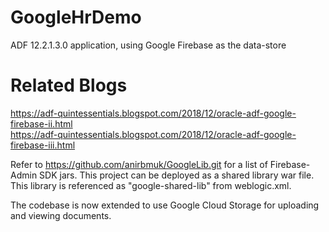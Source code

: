 # GoogleHrDemo  
ADF 12.2.1.3.0 application, using Google Firebase as the data-store

# Related Blogs  
https://adf-quintessentials.blogspot.com/2018/12/oracle-adf-google-firebase-ii.html    
https://adf-quintessentials.blogspot.com/2018/12/oracle-adf-google-firebase-iii.html  

Refer to https://github.com/anirbmuk/GoogleLib.git for a list of Firebase-Admin SDK jars. This project can be deployed as a shared library war file. This library is referenced as "google-shared-lib" from weblogic.xml.

The codebase is now extended to use Google Cloud Storage for uploading and viewing documents.
